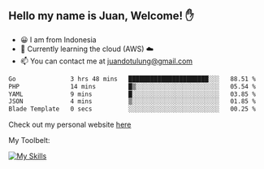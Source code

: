 ## Hello my name is Juan, Welcome! ✋

- 😀 I am from Indonesia
- 📖 Currently learning the cloud (AWS) ☁️
- 📫 You can contact me at juandotulung@gmail.com

<!--START_SECTION:waka-->

```txt
Go               3 hrs 48 mins   ██████████████████████░░░   88.51 %
PHP              14 mins         █▒░░░░░░░░░░░░░░░░░░░░░░░   05.54 %
YAML             9 mins          █░░░░░░░░░░░░░░░░░░░░░░░░   03.85 %
JSON             4 mins          ▒░░░░░░░░░░░░░░░░░░░░░░░░   01.85 %
Blade Template   0 secs          ░░░░░░░░░░░░░░░░░░░░░░░░░   00.25 %
```

<!--END_SECTION:waka-->

Check out my personal website [here](https://juanchristian.com)

My Toolbelt:

[![My Skills](https://skillicons.dev/icons?i=go,js,ts,nodejs,express,react,nextjs,vue,tailwind,vite,html,css,python,php,aws,bash,linux,postgres,mysql,redis,kafka,docker,vercel,netlify,vscode,figma)](https://skillicons.dev)


